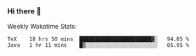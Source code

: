 ### Hi there 👋

<!--
**ericxiaseattle/ericxiaseattle** is a ✨ _special_ ✨ repository because its `README.md` (this file) appears on your GitHub profile.

Here are some ideas to get you started:

- 🔭 I’m currently working on ...
- 🌱 I’m currently learning ...
- 👯 I’m looking to collaborate on ...
- 🤔 I’m looking for help with ...
- 💬 Ask me about ...
- 📫 How to reach me: ...
- 😄 Pronouns: ...
- ⚡ Fun fact: ...
-->

Weekly Wakatime Stats:
<!--START_SECTION:waka-->
```text
TeX    18 hrs 50 mins  ███████████████████████▓░   94.05 % 
Java   1 hr 11 mins    █▒░░░░░░░░░░░░░░░░░░░░░░░   05.95 % 
```
<!--END_SECTION:waka-->
